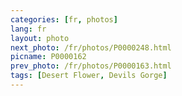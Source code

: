 ```yaml
---
categories: [fr, photos]
lang: fr
layout: photo
next_photo: /fr/photos/P0000248.html
picname: P0000162
prev_photo: /fr/photos/P0000163.html
tags: [Desert Flower, Devils Gorge]
---
```

